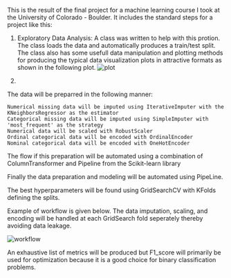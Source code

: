 This is the result of the final project for a machine learning course I took at the University of Colorado - Boulder.  It includes the standard steps for a project like this:
1) Exploratory Data Analysis:  A class was written to help with this protion.  The class loads the data and automatically produces a train/test split.  The class also has some usefull data manipulation and plotting methods for producing the typical data visualization plots in attractive formats as shown in the following plot.
   ![plot](https://github.com/cualum/Shinkansen-Experience/assets/137105371/98f6a9c7-fabb-423d-ac76-cfe0ce8d3de8)

2) 



The data will be preparred in the following manner:

    Numerical missing data will be imputed using IterativeImputer with the KNeighborsRegressor as the estimator
    Categorical missing data will be imputed using SimpleImputer with 'most_frequent' as the strategy
    Numerical data will be scaled with RobustScaler
    Ordinal categorical data will be encoded with OrdinalEncoder
    Nominal categorical data will be encoded with OneHotEncoder

The flow if this preparation will be automated using a combination of ColumnTransformer and Pipeline from the Scikit-learn library

Finally the data preparation and modeling will be automated using PipeLine.

The best hyperparameters will be found using GridSearchCV with KFolds defining the splits.

Example of workflow is given below. The data imputation, scaling, and encoding will be handled at each GridSearch fold seperately thereby avoiding data leakage.

![workflow](https://github.com/cualum/Shinkansen-Experience/assets/137105371/2a64b13f-4b60-4461-af5a-d3bf608fc739)


An exhaustive list of metrics will be produced but F1_score will primarily be used for optimization because it is a good choice for binary classification problems.
